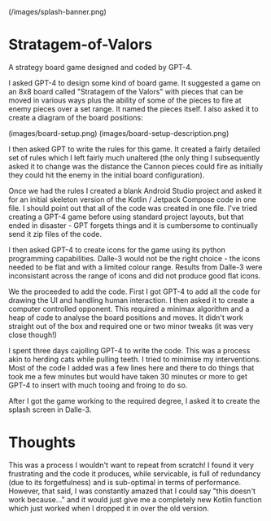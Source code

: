 (/images/splash-banner.png)

# Stratagem-of-Valors

A strategy board game designed and coded by GPT-4.


I asked GPT-4 to design some kind of board game. It suggested a game on an 8x8 board called "Stratagem of the Valors" with pieces that can be moved in various ways plus the ability of some of the pieces to fire at enemy pieces over a set range. It named the pieces itself. I also asked it to create a diagram of the board positions:

(images/board-setup.png)  (images/board-setup-description.png)


I then asked GPT to write the rules for this game. It created a fairly detailed set of rules which I left fairly much unaltered (the only thing I subsequently asked it to change was the distance the Cannon pieces could fire as initially they could hit the enemy in the initial board configuration).


Once we had the rules I created a blank Android Studio project and asked it for an initial skeleton version of the Kotlin / Jetpack Compose code in one file. I should point out that all of the code was created in one file. I've tried creating a GPT-4 game before using standard project layouts, but that ended in disaster - GPT forgets things and it is cumbersome to continually send it zip files of the code.


I then asked GPT-4 to create icons for the game using its python programming capabilities. Dalle-3 would not be the right choice - the icons needed to be flat and with a limited colour range. Results from Dalle-3 were inconsistant across the range of icons and did not produce good flat icons.


We the proceeded to add the code. First I got GPT-4 to add all the code for drawing the UI and handling human interaction. I then asked it to create a computer controlled opponent. This required a minimax algorithm and a heap of code to analyse the board positions and moves. It didn't work straight out of the box and required one or two minor tweaks (it was very close though!)


I spent three days cajolling GPT-4 to write the code. This was a process akin to herding cats while pulling teeth. I tried to minimise my interventions. Most of the code I added was a few lines here and there to do things that took me a few minutes but would have taken 30 minutes or more to get GPT-4 to insert with much tooing and froing to do so.


After I got the game working to the required degree, I asked it to create the splash screen in Dalle-3.


# Thoughts

This was a process I wouldn't want to repeat from scratch! I found it very frustrating and the code it produces, while servicable, is full of redundancy (due to its forgetfulness) and is sub-optimal in terms of performance. However, that said, I was constantly amazed that I could say "this doesn't work because..." and it would just give me a completely new Kotlin function which just worked when I dropped it in over the old version.

